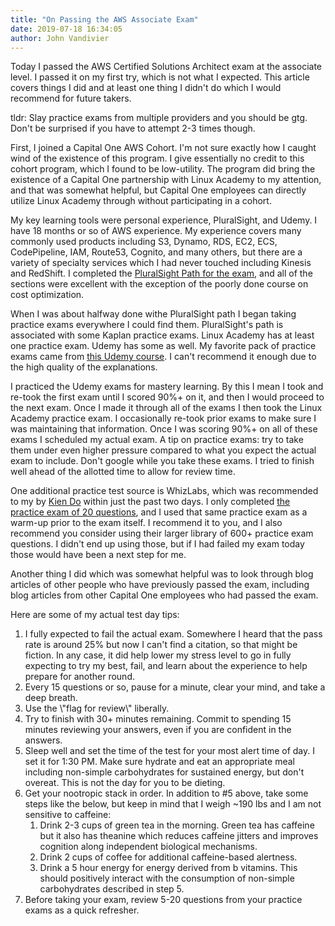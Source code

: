 ```yaml
---
title: "On Passing the AWS Associate Exam"
date: 2019-07-18 16:34:05
author: John Vandivier
---
```




<!-- wp:paragraph -->
<p>Today I passed the AWS Certified Solutions Architect exam at the associate level. I passed it on my first try, which is not what I expected. This article covers things I did and at least one thing I didn't do which I would recommend for future takers.</p>
<!-- /wp:paragraph -->

<!-- wp:paragraph -->
<p>tldr: Slay practice exams from multiple providers and you should be gtg. Don't be surprised if you have to attempt 2-3 times though.</p>
<!-- /wp:paragraph -->

<!-- wp:paragraph -->
<p>First, I joined a Capital One AWS Cohort. I'm not sure exactly how I caught wind of the existence of this program. I give essentially no credit to this cohort program, which I found to be low-utility. The program did bring the existence of a Capital One partnership with Linux Academy to my attention, and that was somewhat helpful, but Capital One employees can directly utilize Linux Academy through without participating in a cohort.</p>
<!-- /wp:paragraph -->

<!-- wp:paragraph -->
<p>My key learning tools were personal experience, PluralSight, and Udemy. I have 18 months or so of AWS experience. My experience covers many commonly used products including S3, Dynamo, RDS, EC2, ECS, CodePipeline, IAM, Route53, Cognito, and many others, but there are a variety of specialty services which I had never touched including Kinesis and RedShift. I completed the&nbsp;<a href=\"https://app.pluralsight.com/paths/certificate/aws-certified-solutions-architect-associate\">PluralSight Path for the exam</a>, and all of the sections were excellent with the exception of the poorly done course on cost optimization.</p>
<!-- /wp:paragraph -->

<!-- wp:paragraph -->
<p>When I was about halfway done withe PluralSight path I began taking practice exams everywhere I could find them. PluralSight's path is associated with some Kaplan practice exams. Linux Academy has at least one practice exam. Udemy has some as well. My favorite pack of practice exams came from&nbsp;<a class=\"\" href=\"https://www.udemy.com/aws-certified-solutions-architect-associate-amazon-practice-exams/\">this Udemy course</a>. I can't recommend it enough due to the high quality of the explanations.</p>
<!-- /wp:paragraph -->

<!-- wp:paragraph -->
<p>I practiced the Udemy exams for mastery learning. By this I mean I took and re-took the first exam until I scored 90%+ on it, and then I would proceed to the next exam. Once I made it through all of the exams I then took the Linux Academy practice exam. I occasionally re-took prior exams to make sure I was maintaining that information. Once I was scoring 90%+ on all of these exams I scheduled my actual exam. A tip on practice exams: try to take them under even higher pressure compared to what you expect the actual exam to include. Don't google while you take these exams. I tried to finish well ahead of the allotted time to allow for review time.</p>
<!-- /wp:paragraph -->

<!-- wp:paragraph -->
<p>One additional practice test source is WhizLabs, which was recommended to my by <a href=\"https://www.linkedin.com/in/dotekien\">Kien Do​</a> within just the past two days. I only completed <a href=\"https://www.whizlabs.com/learn/course/aws-csaa-practice-tests/quiz/14715\">the practice exam of 20 questions</a>, and I used that same practice exam as a warm-up prior to the exam itself. I recommend it to you, and I also recommend you consider using their larger library of 600+ practice exam questions. I didn't end up using those, but if I had failed my exam today those would have been a next step for me.</p>
<!-- /wp:paragraph -->

<!-- wp:paragraph -->
<p>Another thing I did which was somewhat helpful was to look through blog articles of other people who have previously passed the exam, including blog articles from other Capital One employees who had passed the exam.</p>
<!-- /wp:paragraph -->

<!-- wp:paragraph -->
<p>Here are some of my actual test day tips:</p>
<!-- /wp:paragraph -->

<!-- wp:list {\"ordered\":true} -->
<ol><li>I fully expected to fail the actual exam. Somewhere I heard that the pass rate is around 25% but now I can't find a citation, so that might be fiction. In any case, it did help lower my stress level to go in fully expecting to try my best, fail, and learn about the experience to help prepare for another round.</li><li>Every 15 questions or so, pause for a minute, clear your mind, and take a deep breath.</li><li>Use the \"flag for review\" liberally.</li><li>Try to finish with 30+ minutes remaining. Commit to spending 15 minutes reviewing your answers, even if you are confident in the answers.</li><li>Sleep well and set the time of the test for your most alert time of day. I set it for 1:30 PM. Make sure hydrate and eat an appropriate meal including non-simple carbohydrates for sustained energy, but don't overeat. This is not the day for you to be dieting.</li><li>Get your nootropic stack in order. In addition to #5 above, take some steps like the below, but keep in mind that I weigh ~190 lbs and I am not sensitive to caffeine:<ol><li>Drink 2-3 cups of green tea in the morning. Green tea has caffeine but it also has&nbsp;theanine which reduces caffeine jitters and improves cognition along independent biological mechanisms.</li><li>Drink 2 cups of coffee for additional caffeine-based alertness.</li><li>Drink a 5 hour energy for energy derived from b vitamins. This should positively interact with the consumption of non-simple carbohydrates described in step 5.</li></ol></li><li>Before taking your exam, review 5-20 questions from your practice exams as a quick refresher.</li></ol>
<!-- /wp:list -->